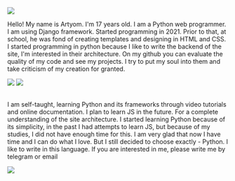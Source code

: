

<!--
**lizarttt/lizarttt** is a ✨ _special_ ✨ repository because its `README.md` (this file) appears on your GitHub profile.

Here are some ideas to get you started:

- 🔭 I’m currently working on ...
- 🌱 I’m currently learning ...
- 👯 I’m looking to collaborate on ...
- 🤔 I’m looking for help with ...
- 💬 Ask me about ...
- 📫 How to reach me: ...
- 😄 Pronouns: ...
- ⚡ Fun fact: ...
-->

<div id="header">
  <img src="https://sun9-70.userapi.com/impg/ZeCc9C-eAh2ukIcu1A9MuA0M4T-lG52_Rqdq6A/fgxZqf2cj3k.jpg?size=1920x400&quality=95&sign=c36e2171a9f54517a4c3344ae0632dd6&type=album" >
        <p>Hello! My name is Artyom. I'm 17 years old. I am a Python web programmer. I am using Django framework. Started programming in 2021. Prior to that, at school, he was fond of creating templates and designing in HTML and CSS. I started programming in python because I like to write the backend of the site, I'm interested in their architecture. On my github you can evaluate the quality of my code and see my projects. I try to put my soul into them and take criticism of my creation for granted.</p> 
   <img src="https://sun9-62.userapi.com/impg/Ljp3r457YJFdwvbOwhZE666SgFwQR1cFNB_mfg/t6TUJITA3Ro.jpg?size=1920x131&quality=95&sign=433b97c8e60a0f41f7e0e00137e10d4b&type=album">
      <img src="https://sun9-24.userapi.com/impg/asfN54MenLC7Jo_xODxAnILSDMEGj5DsWzmmpA/l_5HYNbXFoc.jpg?size=900x780&quality=95&sign=592694283cb25e86c5fadabaf72bbfd8&type=album" >
  <br>
  <br>
  <p>I am self-taught, learning Python and its frameworks through video tutorials and online documentation. I plan to learn JS in the future. For a complete understanding of the site architecture. I started learning Python because of its simplicity, in the past I had attempts to learn JS, but because of my studies, I did not have enough time for this. I am very glad that now I have time and I can do what I love. But I still decided to choose exactly - Python. I like to write in this language. If you are interested in me, please write me by telegram or email</p>
<img src="https://sun9-51.userapi.com/impg/AfUJ8SJqNQsmL6hpAwhvaBB_l7aBR4x8ynLjLA/QqB4l1OWlhY.jpg?size=1920x400&quality=95&sign=50792a4958f298a452bb509c5319807f&type=album">

